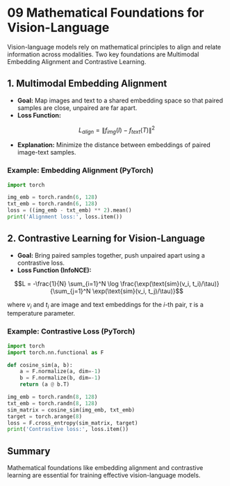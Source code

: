 # 09 Mathematical Foundations for Vision-Language

Vision-language models rely on mathematical principles to align and relate information across modalities. Two key foundations are Multimodal Embedding Alignment and Contrastive Learning.

## 1. Multimodal Embedding Alignment
- **Goal:** Map images and text to a shared embedding space so that paired samples are close, unpaired are far apart.
- **Loss Function:**
```math
L_{align} = \| f_{img}(I) - f_{text}(T) \|^2
```
- **Explanation:** Minimize the distance between embeddings of paired image-text samples.

### Example: Embedding Alignment (PyTorch)
```python
import torch

img_emb = torch.randn(6, 128)
txt_emb = torch.randn(6, 128)
loss = ((img_emb - txt_emb) ** 2).mean()
print('Alignment loss:', loss.item())
```

## 2. Contrastive Learning for Vision-Language
- **Goal:** Bring paired samples together, push unpaired apart using a contrastive loss.
- **Loss Function (InfoNCE):**
```math
L = -\frac{1}{N} \sum_{i=1}^N \log \frac{\exp(\text{sim}(v_i, t_i)/\tau)}{\sum_{j=1}^N \exp(\text{sim}(v_i, t_j)/\tau)}
```
where $v_i$ and $t_i$ are image and text embeddings for the $i$-th pair, $\tau$ is a temperature parameter.

### Example: Contrastive Loss (PyTorch)
```python
import torch
import torch.nn.functional as F

def cosine_sim(a, b):
    a = F.normalize(a, dim=-1)
    b = F.normalize(b, dim=-1)
    return (a @ b.T)

img_emb = torch.randn(8, 128)
txt_emb = torch.randn(8, 128)
sim_matrix = cosine_sim(img_emb, txt_emb)
target = torch.arange(8)
loss = F.cross_entropy(sim_matrix, target)
print('Contrastive loss:', loss.item())
```

## Summary
Mathematical foundations like embedding alignment and contrastive learning are essential for training effective vision-language models. 